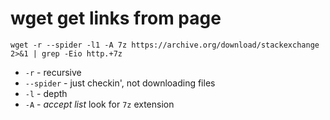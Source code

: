 # wget get links from page

```
wget -r --spider -l1 -A 7z https://archive.org/download/stackexchange 2>&1 | grep -Eio http.+7z
```

* `-r` - recursive
* `--spider` - just checkin', not downloading files
* `-l` - depth
* `-A` - *accept list* look for `7z` extension